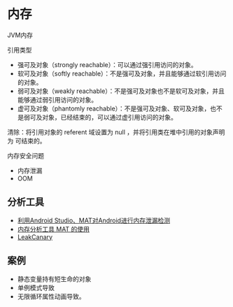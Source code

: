 # 内存

JVM内存

引用类型

- 强可及对象（strongly reachable）：可以通过强引用访问的对象。
- 软可及对象（softly reachable）：不是强可及对象，并且能够通过软引用访问的对象。
- 弱可及对象（weakly reachable）：不是强可及对象也不是软可及对象，并且能够通过弱引用访问的对象。
- 虚可及对象（phantomly reachable）：不是强可及对象、软可及对象，也不是弱可及对象，已经结束的，可以通过虚引用访问的对象。

清除：将引用对象的 referent 域设置为 null ，并将引用类在堆中引用的对象声明为 可结束的。

内存安全问题
- 内存泄漏
- OOM




## 分析工具
- [利用Android Studio、MAT对Android进行内存泄漏检测](https://joyrun.github.io/2016/08/08/AndroidMemoryLeak/)
- [内存分析工具 MAT 的使用](http://www.cnblogs.com/tianzhijiexian/p/4268131.html)
- [LeakCanary](https://github.com/square/leakcanary)


## 案例
- 静态变量持有短生命的对象
- 单例模式导致
- 无限循环属性动画导致。
